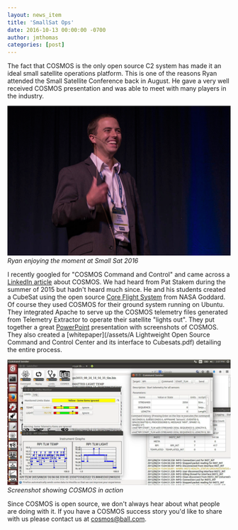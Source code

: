 ```yaml
---
layout: news_item
title: 'SmallSat Ops'
date: 2016-10-13 00:00:00 -0700
author: jmthomas 
categories: [post]
---
```


The fact that COSMOS is the only open source C2 system has made it an ideal small satellite operations platform. This is one of the reasons Ryan attended the Small Satellite Conference back in August. He gave a very well received COSMOS presentation and was able to meet with many players in the industry.

![Ryan at SmallSat](/img/2016_10_13_ryan_smallsat.png)
*Ryan enjoying the moment at Small Sat 2016*

I recently googled for "COSMOS Command and Control" and came across a [LinkedIn article](https://www.linkedin.com/pulse/cosmos-lightweight-command-control-system-cubesats-richard-ibbotson) about COSMOS. We had heard from Pat Stakem during the summer of 2015 but hadn't heard much since. He and his students created a CubeSat using the open source [Core Flight System](https://cfs.gsfc.nasa.gov/) from NASA Goddard. Of course they used COSMOS for their ground system running on Ubuntu. They integrated Apache to serve up the COSMOS telemetry files generated from Telemetry Extractor to operate their satellite "lights out". They put together a great [PowerPoint](/assets/Stakem-etal-FSW-15.pdf) presentation with screenshots of COSMOS. They also created a [whitepaper](/assets/A Lightweight Open Source Command and Control Center and its interface to Cubesats.pdf) detailing the entire process.

![Stakem Screenshot](/img/2016_10_13_stakem_screenshot.png)
*Screenshot showing COSMOS in action*

Since COSMOS is open source, we don't always hear about what people are doing with it. If you have a COSMOS success story you'd like to share with us please contact us at <cosmos@ball.com>.

